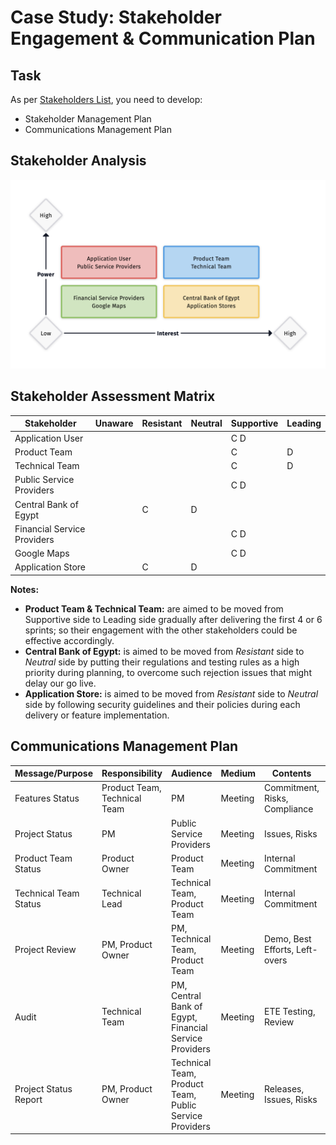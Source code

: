 # Case Study: Stakeholder Engagement & Communication Plan

## Task

As per [Stakeholders List](./S_PM_01.md), you need to develop:
- Stakeholder Management Plan
- Communications Management Plan

## Stakeholder Analysis

![Stakeholder Engagement](./img/diagrams/diagram-stakeholder-analysis.png)

## Stakeholder Assessment Matrix

| Stakeholder                 | Unaware | Resistant | Neutral | Supportive | Leading |
|-----------------------------|---------|-----------|---------|------------|---------|
| Application User            |         |           |         | C D        |         |
| Product Team                |         |           |         | C          | D       |
| Technical Team              |         |           |         | C          | D       |
| Public Service Providers    |         |           |         | C D        |         |
| Central Bank of Egypt       |         | C         | D       |            |         |
| Financial Service Providers |         |           |         | C D        |         |
| Google Maps                 |         |           |         | C D        |         |
| Application Store           |         | C         | D       |            |         |

**Notes:**
- **Product Team & Technical Team:** are aimed to be moved from Supportive side to Leading side gradually after delivering
the first 4 or 6 sprints; so their engagement with the other stakeholders could be effective accordingly.
- **Central Bank of Egypt:** is aimed to be moved from _Resistant_ side to _Neutral_ side by putting their regulations 
and testing rules as a high priority during planning, to overcome such rejection issues that might delay our go live.
- **Application Store:** is aimed to be moved from _Resistant_ side to _Neutral_ side by following security guidelines and their policies
during each delivery or feature implementation.

## Communications Management Plan

| Message/Purpose       | Responsibility               | Audience                                               | Medium  | Contents                       | Frequency/Timing |
|-----------------------|------------------------------|--------------------------------------------------------|---------|--------------------------------|------------------|
| Features Status       | Product Team, Technical Team | PM                                                     | Meeting | Commitment, Risks, Compliance  | Daily            |
| Project Status        | PM                           | Public Service Providers                               | Meeting | Issues, Risks                  | Bi-weekly        |
| Product Team Status   | Product Owner                | Product Team                                           | Meeting | Internal Commitment            | Daily            |
| Technical Team Status | Technical Lead               | Technical Team, Product Team                           | Meeting | Internal Commitment            | Daily            |
| Project Review        | PM, Product Owner            | PM, Technical Team, Product Team                       | Meeting | Demo, Best Efforts, Left-overs | Bi-weekly        |
| Audit                 | Technical Team               | PM, Central Bank of Egypt, Financial Service Providers | Meeting | ETE Testing, Review            | Monthly          |
| Project Status Report | PM, Product Owner            | Technical Team, Product Team, Public Service Providers | Meeting | Releases, Issues, Risks        | Weekly/Bi-weekly |
